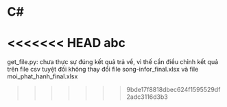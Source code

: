 # C#
<<<<<<< HEAD
abc
=======
get_file.py: chưa thực sự đúng kết quả trả về, vì thế cần điều chỉnh kết quả trên file csv
tuyệt đối không thay đổi file song-infor_final.xlsx và file moi_phat_hanh_final.xlsx
>>>>>>> 9bde17f8818dbec624f1595529df2adc3116d3b3
